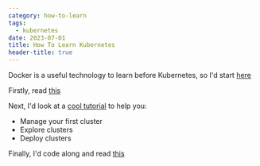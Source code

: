 ```yaml
---
category: how-to-learn
tags:
  - kubernetes
date: 2023-07-01
title: How To Learn Kubernetes
header-title: true
---
```


Docker is a useful technology to learn before Kubernetes, so I'd start [here](/how-to-learn/docker/)

Firstly, read [this](https://containerjournal.com/topics/container-ecosystems/how-docker-and-kubernetes-work-together)

Next, I'd look at a [cool tutorial](https://kubernetes.io/docs/tutorials/kubernetes-basics/create-cluster/cluster-interactive/) to help you:
- Manage your first cluster
- Explore clusters
- Deploy clusters

Finally, I'd code along and read [this](https://www.freecodecamp.org/news/learn-kubernetes-in-under-3-hours-a-detailed-guide-to-orchestrating-containers-114ff420e882/)